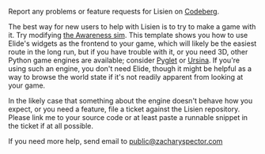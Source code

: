 Report any problems or feature requests for Lisien on
[Codeberg](https://codeberg.org/clayote/Lisien/issues).

The best way for new users to help with Lisien is to try to make a game with it. Try
modifying [the Awareness sim](https://github.com/TacticalMetaphysics/LiSE/blob/main/ELiDE/ELiDE/examples/awareness.py).
This template shows you how to use
Elide's widgets as the frontend to your game, which will likely be the easiest route in the long run, but if you have
trouble with it, or you need 3D, other Python game engines are available; consider [Pyglet](http://pyglet.org/)
or [Ursina](https://www.ursinaengine.org/). If you're using such an engine, you don't need Elide, though it might be helpful as a
way to browse the world state if it's not readily apparent from looking at your game.

In the likely case that something about the engine doesn't behave how you expect, or you need a feature, file a ticket
against the Lisien repository. Please link me to your source code or at least paste a runnable snippet in the ticket if at
all possible.

If you need more help, send email to public@zacharyspector.com

